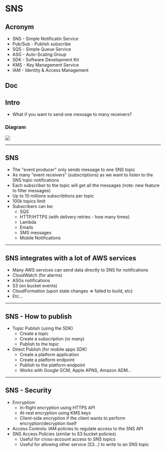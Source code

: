 # SNS

## Acronym
* SNS - Simple Notificatin Service
* Pub/Sub - Publish subscribe
* SQS - Simple Queue Service
* ASG - Auto-Scaling Group
* SDK - Software Development Kit
* KMS - Key Management Service
* IAM - Identity & Access Management

## Doc

## Intro
* What if you want to send one message to many receivers?

### Diagram
[<img src="https://i.imgur.com/7FegWGF.png">](https://i.imgur.com/7FegWGF.png)

---

## SNS
* The "event producer" only sends message to one SNS topic  
* As many "event receivers" (subscriptions) as we want to listen to the SNS topic notifications
* Each subscriber to the topic will get all the messages (note: new feature to filter messages)
* Up to 10 millions subscribtions per topic
* 100k topics limit
* Subscribers can be:
    * SQS
    * HTTP/HTTPS (with delivery retries - how many times)
    * Lambda
    * Emails
    * SMS messages
    * Mobile Notifications
    
---

## SNS integrates with a lot of AWS services
* Many AWS services can send data directly to SNS for notifications
* CloudWatch (for alarms)
* ASGs notifications
* S3 (on bucket events)
* CloudFormation (upon state changes => failed to build, etc)
* Etc...

---

## SNS - How to publish
* Topic Publish (using the SDK)
    * Create a topic
    * Create a subscription (or many)
    * Publish to the topic
* Direct Publish (for mobile apps SDK)
    * Create a platform application
    * Create a platform endpoint
    * Publish to the platform endpoint
    * Works with Google GCM, Apple APNS, Amazon ADM...
    
---

## SNS - Security
* Encryption:
    * In-flight encryption using HTTPS API
    * At-rest encryption using KMS keys
    * Client-side encryption if the client wants to perform encryption/decryption itself
* Access Controls: IAM policies to regulate access to the SNS API
* SNS Access Policies (similar to S3 bucket policies)
    * Useful for cross-account access to SNS topics
    * Useful for allowing other service (S3...) to write to an SNS topic
